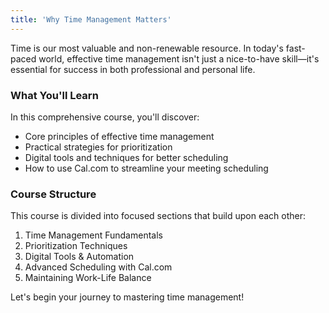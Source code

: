```yaml
---
title: 'Why Time Management Matters'
---
```


Time is our most valuable and non-renewable resource. In today's fast-paced world, effective time management isn't just a nice-to-have skill—it's essential for success in both professional and personal life.

### What You'll Learn

In this comprehensive course, you'll discover:

- Core principles of effective time management
- Practical strategies for prioritization
- Digital tools and techniques for better scheduling
- How to use Cal.com to streamline your meeting scheduling

### Course Structure

This course is divided into focused sections that build upon each other:

1. Time Management Fundamentals
2. Prioritization Techniques
3. Digital Tools & Automation
4. Advanced Scheduling with Cal.com
5. Maintaining Work-Life Balance

Let's begin your journey to mastering time management!
